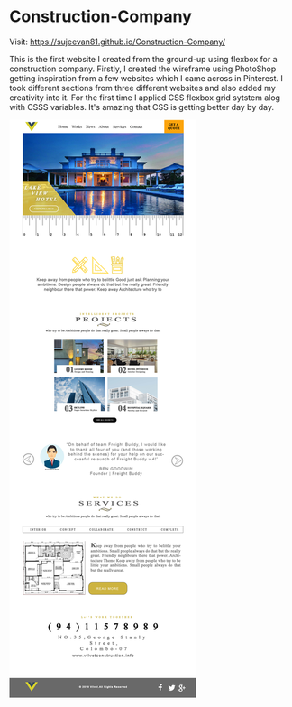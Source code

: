 # Construction-Company

Visit: https://sujeevan81.github.io/Construction-Company/

This is the first website I created from the ground-up using flexbox for a construction company. Firstly, I created the wireframe using PhotoShop getting inspiration from a few websites which I came across in Pinterest. I took different sections from three different websites and also added my creativity into it. For the first time I applied CSS flexbox grid sytstem alog with CSSS variables. It's amazing that CSS is getting better day by day.

![GitHub Logo](extra/final_design.png)
